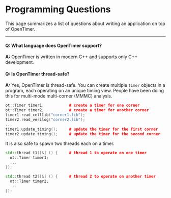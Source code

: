 # Programming Questions

This page summarizes a list of questions about writing an application on top of OpenTimer.

---

#### Q: What language does OpenTimer support?

**A:** OpenTimer is written in modern C++ and supports only C++ development. 

#### Q: Is OpenTimer thread-safe?

**A:** Yes, OpenTimer is thread-safe. You can create multiple `timer` objects in a program,
each operating on an unique timing view.
People have been doing this for multi-mode multi-corner (MMMC) analysis.

```cpp
ot::Timer timer1;           # create a timer for one corner
ot::Timer timer2;           # create a timer for another corner
timer1.read_celllib("corner1.lib");
timer2.read_verilog("corner2.lib");
...
timer1.update_timing();     # update the timer for the first corner
timer2.update_timing();     # update the timer for the second corner
```

It is also safe to spawn two threads each on a timer.

```cpp
std::thread t1([&] () {     # thread 1 to operate on one timer
  ot::Timer timer1;
  ...
});

std::thread t2([&] () {     # thread 2 to operate on another timer
  ot::Timer timer2;
  ...
});
```



